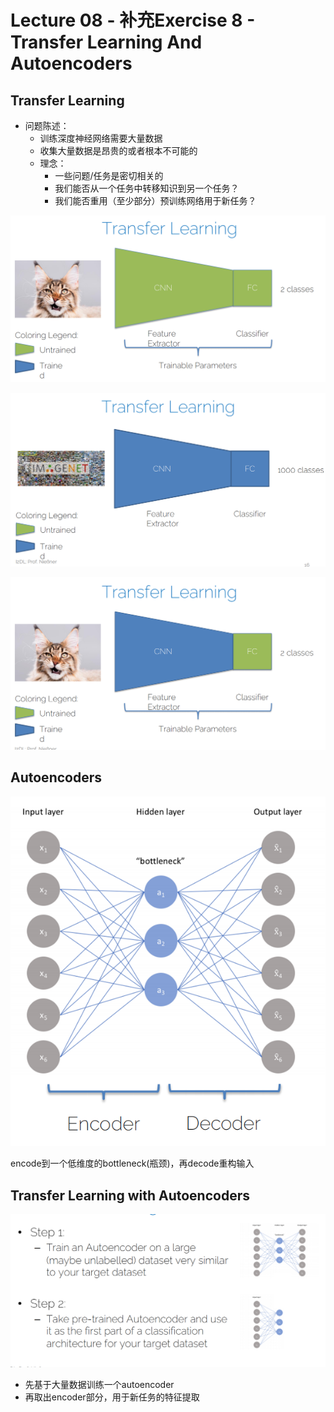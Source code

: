 # Lecture 08 - 补充Exercise 8 - Transfer Learning And Autoencoders


## Transfer Learning

* 问题陈述：
    * 训练深度神经网络需要大量数据
    * 收集大量数据是昂贵的或者根本不可能的
  * 理念：
    * 一些问题/任务是密切相关的
    * 我们能否从一个任务中转移知识到另一个任务？
    * 我们能否重用（至少部分）预训练网络用于新任务？

![alt text](_attachments/Lecture08-补充Exercise8-TransferLearningAndAutoencoders/image.png)

![alt text](_attachments/Lecture08-补充Exercise8-TransferLearningAndAutoencoders/image-1.png)

![alt text](_attachments/Lecture08-补充Exercise8-TransferLearningAndAutoencoders/image-2.png)


## Autoencoders

![alt text](_attachments/Lecture08-补充Exercise8-TransferLearningAndAutoencoders/image-3.png)

encode到一个低维度的bottleneck(瓶颈)，再decode重构输入


## Transfer Learning with Autoencoders
![alt text](_attachments/Lecture08-补充Exercise8-TransferLearningAndAutoencoders/image-4.png)

* 先基于大量数据训练一个autoencoder
* 再取出encoder部分，用于新任务的特征提取



